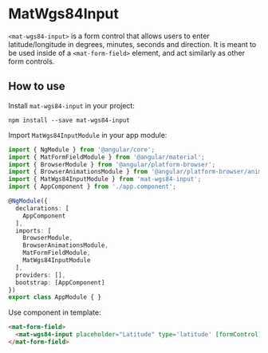 # MatWgs84Input

`<mat-wgs84-input>` is a form control that allows users to enter latitude/longitude in degrees, minutes, seconds and direction. It is meant to be used inside of a `<mat-form-field>` element, and act similarly as other form controls.

## How to use

Install `mat-wgs84-input` in your project:

    npm install --save mat-wgs84-input

Import `MatWgs84InputModule` in your app module:

```typescript
import { NgModule } from '@angular/core';
import { MatFormFieldModule } from '@angular/material';
import { BrowserModule } from '@angular/platform-browser';
import { BrowserAnimationsModule } from '@angular/platform-browser/animations';
import { MatWgs84InputModule } from 'mat-wgs84-input';
import { AppComponent } from './app.component';

@NgModule({
  declarations: [
    AppComponent
  ],
  imports: [
    BrowserModule,
    BrowserAnimationsModule,
    MatFormFieldModule,
    MatWgs84InputModule
  ],
  providers: [],
  bootstrap: [AppComponent]
})
export class AppModule { }
```

Use component in template:

```html
<mat-form-field>
  <mat-wgs84-input placeholder="Latitude" type='latitude' [formControl]="latitude"></mat-wgs84-input>
</mat-form-field>

```
